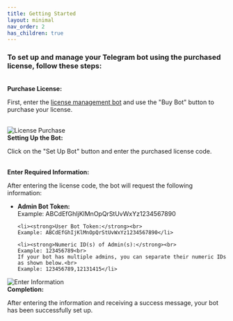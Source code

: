 ```yaml
---
title: Getting Started
layout: minimal
nav_order: 2
has_children: true
---
```


<head>
    <meta charset="utf-8">
    <link rel="stylesheet" href="https://b3h1z.github.io/HidyBot-Docs/assets/css/en-style.css">
</head>
<div class="absolute-center-container">
<h3>To set up and manage your Telegram bot using the purchased license, follow these steps:</h3>
<br>
<b>Purchase License:</b>
<p>First, enter the <a href="https://t.me/HidyPro_bot" target="_blank">license management bot</a> and use the "Buy Bot" button to purchase your license.</p>

<br>
<img src="https://b3h1z.github.io/HidyBot-Docs/assets/images/installation/installation-1.png" alt="License Purchase" class="centered">

<br>
<b>Setting Up the Bot:</b>
<p>Click on the "Set Up Bot" button and enter the purchased license code.</p>

<br>
<b>Enter Required Information:</b>
<p>After entering the license code, the bot will request the following information:</p>

<ul>
    <li><strong>Admin Bot Token:</strong><br>
    Example: ABCdEfGhIjKlMnOpQrStUvWxYz1234567890</li>

    <li><strong>User Bot Token:</strong><br>
    Example: ABCdEfGhIjKlMnOpQrStUvWxYz1234567890</li>
    
    <li><strong>Numeric ID(s) of Admin(s):</strong><br>
    Example: 123456789<br>
    If your bot has multiple admins, you can separate their numeric IDs as shown below.<br>
    Example: 123456789,12131415</li>
</ul>

<img src="https://b3h1z.github.io/HidyBot-Docs/assets/images/installation/installation-2.png" alt="Enter Information" class="centered">
<br>
<b>Completion:</b>
<p>After entering the information and receiving a success message, your bot has been successfully set up.</p>
</div>